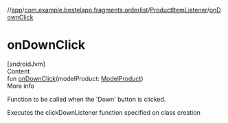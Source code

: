 //[app](../../index.md)/[com.example.bestelapp.fragments.orderlist](../index.md)/[ProductItemListener](index.md)/[onDownClick](on-down-click.md)



# onDownClick  
[androidJvm]  
Content  
fun [onDownClick](on-down-click.md)(modelProduct: [ModelProduct](../../com.example.bestelapp.data.product/-model-product/index.md))  
More info  


Function to be called when the 'Down' button is clicked.



Executes the clickDownListener function specified on class creation

  



